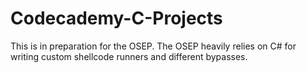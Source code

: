 # Codecademy-C-Projects
This is in preparation for the OSEP. The OSEP heavily relies on C# for writing custom shellcode runners and different bypasses. 
